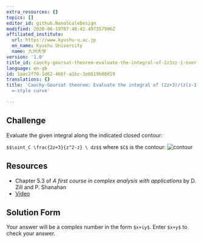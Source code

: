 ```yaml
---
extra_resources: {}
topics: []
editor_id: github.NanoScaleDesign
modified: 2020-06-19T07:40:42.497357996Z
affiliated_institute:
  url: https://www.kyushu-u.ac.jp
  en_name: Kyushu University
  name: 九州大学
version: '1.0'
title_id: cauchy-goursat-theorem-evaluate-the-integral-of-2z3zz-1-over-a-complex-style-curve
language: en-gb
id: 1aac2f70-1d62-466f-a1bc-3e8619b08d19
translations: {}
title: 'Cauchy-Goursat theorem: Evaluate the integral of (2z+3)/(z(z-1)) over a complex
  ∞-style curve'

---
```


## Challenge
Evaluate the given integral along the indicated closed contour:

`$$\oint_C \frac{2z+3}{z^2-z} \ dz$$` where `$C$` is the contour:
![contour](https://challenge-hub.com/api/v0/teachers/github.cbal-brezina/resources/public/6803de81-2784-4300-9adf-3a0f2d7698d5.png/6803de81-2784-4300-9adf-3a0f2d7698d5.png)


## Resources
- Chapter 5.3 of *A first course in complex analysis with applications* by D. Zill and P. Shanahan
- [Video](https://www.youtube.com/watch?v=VI_K5eNb2YE&list=PLi7yHjesblV0sSfZzWdSUXGO683n_nJdQ&index=24)

## Solution Form
Your answer will be a complex number in the form `$x+iy$`.
Enter `$x+y$` to check your answer.